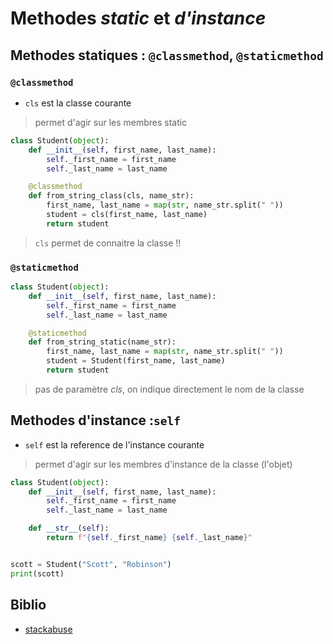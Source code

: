 # Methodes _static_ et _d'instance_

## Methodes statiques : `@classmethod`, `@staticmethod`

### `@classmethod`

- `cls` est la classe courante

> permet d'agir sur les membres static

```python
class Student(object):
    def __init__(self, first_name, last_name):
        self._first_name = first_name
        self._last_name = last_name

    @classmethod
    def from_string_class(cls, name_str):
        first_name, last_name = map(str, name_str.split(" "))
        student = cls(first_name, last_name)
        return student
```

> `cls` permet de connaitre la classe !!

### `@staticmethod`

```python
class Student(object):
    def __init__(self, first_name, last_name):
        self._first_name = first_name
        self._last_name = last_name

    @staticmethod
    def from_string_static(name_str):
        first_name, last_name = map(str, name_str.split(" "))
        student = Student(first_name, last_name)
        return student
```

> pas de paramètre _cls_, on indique directement le nom de la classe

## Methodes d'instance :`self`

- `self` est la reference de l'instance courante

> permet d'agir sur les membres d'instance de la classe (l'objet)

```python
class Student(object):
    def __init__(self, first_name, last_name):
        self._first_name = first_name
        self._last_name = last_name

    def __str__(self):
        return f"{self._first_name} {self._last_name}"


scott = Student("Scott", "Robinson")
print(scott)
```

## Biblio

- [stackabuse](https://stackabuse.com/pythons-classmethod-and-staticmethod-explained/)
